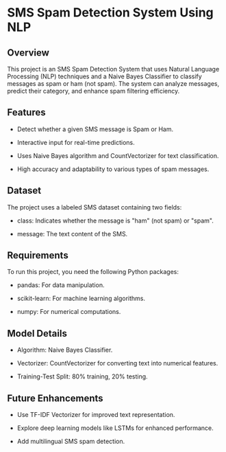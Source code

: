 # SMS Spam Detection System Using NLP
## Overview
This project is an SMS Spam Detection System that uses Natural Language Processing (NLP) techniques and a Naive Bayes Classifier to classify messages as spam or ham (not spam). The system can analyze messages, predict their category, and enhance spam filtering efficiency.

## Features
- Detect whether a given SMS message is Spam or Ham.

- Interactive input for real-time predictions.

- Uses Naive Bayes algorithm and CountVectorizer for text classification.

- High accuracy and adaptability to various types of spam messages.

## Dataset
The project uses a labeled SMS dataset containing two fields:

- class: Indicates whether the message is "ham" (not spam) or "spam".

- message: The text content of the SMS.

## Requirements
To run this project, you need the following Python packages:

- pandas: For data manipulation.

- scikit-learn: For machine learning algorithms.

- numpy: For numerical computations.

## Model Details
- Algorithm: Naive Bayes Classifier.

- Vectorizer: CountVectorizer for converting text into numerical features.

- Training-Test Split: 80% training, 20% testing.

## Future Enhancements
- Use TF-IDF Vectorizer for improved text representation.

- Explore deep learning models like LSTMs for enhanced performance.

- Add multilingual SMS spam detection.
